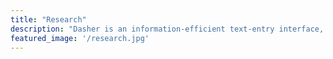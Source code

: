 ```yaml
---
title: "Research"
description: "Dasher is an information-efficient text-entry interface, driven by natural continuous pointing gestures. Dasher is a competitive text-entry system wherever a full-size keyboard cannot be used."
featured_image: '/research.jpg'
---
```

